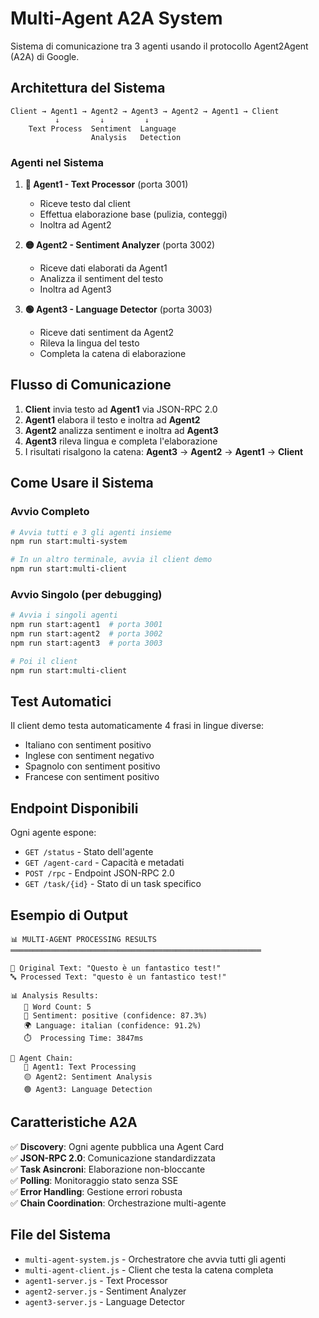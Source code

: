 # Multi-Agent A2A System

Sistema di comunicazione tra 3 agenti usando il protocollo Agent2Agent (A2A) di Google.

## Architettura del Sistema

```
Client → Agent1 → Agent2 → Agent3 → Agent2 → Agent1 → Client
          ↓         ↓         ↓
    Text Process  Sentiment  Language
                  Analysis   Detection
```

### Agenti nel Sistema

1. **🔵 Agent1 - Text Processor** (porta 3001)
   - Riceve testo dal client
   - Effettua elaborazione base (pulizia, conteggi)
   - Inoltra ad Agent2

2. **🟡 Agent2 - Sentiment Analyzer** (porta 3002)
   - Riceve dati elaborati da Agent1
   - Analizza il sentiment del testo
   - Inoltra ad Agent3

3. **🟢 Agent3 - Language Detector** (porta 3003)
   - Riceve dati sentiment da Agent2
   - Rileva la lingua del testo
   - Completa la catena di elaborazione

## Flusso di Comunicazione

1. **Client** invia testo ad **Agent1** via JSON-RPC 2.0
2. **Agent1** elabora il testo e inoltra ad **Agent2**
3. **Agent2** analizza sentiment e inoltra ad **Agent3**
4. **Agent3** rileva lingua e completa l'elaborazione
5. I risultati risalgono la catena: **Agent3** → **Agent2** → **Agent1** → **Client**

## Come Usare il Sistema

### Avvio Completo
```bash
# Avvia tutti e 3 gli agenti insieme
npm run start:multi-system

# In un altro terminale, avvia il client demo
npm run start:multi-client
```

### Avvio Singolo (per debugging)
```bash
# Avvia i singoli agenti
npm run start:agent1  # porta 3001
npm run start:agent2  # porta 3002  
npm run start:agent3  # porta 3003

# Poi il client
npm run start:multi-client
```

## Test Automatici

Il client demo testa automaticamente 4 frasi in lingue diverse:
- Italiano con sentiment positivo
- Inglese con sentiment negativo  
- Spagnolo con sentiment positivo
- Francese con sentiment positivo

## Endpoint Disponibili

Ogni agente espone:
- `GET /status` - Stato dell'agente
- `GET /agent-card` - Capacità e metadati
- `POST /rpc` - Endpoint JSON-RPC 2.0
- `GET /task/{id}` - Stato di un task specifico

## Esempio di Output

```
📊 MULTI-AGENT PROCESSING RESULTS
════════════════════════════════════════════════════════

📝 Original Text: "Questo è un fantastico test!"
🔤 Processed Text: "questo è un fantastico test!"

📊 Analysis Results:
   📏 Word Count: 5
   💭 Sentiment: positive (confidence: 87.3%)
   🌍 Language: italian (confidence: 91.2%)
   ⏱️  Processing Time: 3847ms

🔗 Agent Chain:
   🔵 Agent1: Text Processing
   🟡 Agent2: Sentiment Analysis
   🟢 Agent3: Language Detection
```

## Caratteristiche A2A

✅ **Discovery**: Ogni agente pubblica una Agent Card  
✅ **JSON-RPC 2.0**: Comunicazione standardizzata  
✅ **Task Asincroni**: Elaborazione non-bloccante  
✅ **Polling**: Monitoraggio stato senza SSE  
✅ **Error Handling**: Gestione errori robusta  
✅ **Chain Coordination**: Orchestrazione multi-agente  

## File del Sistema

- `multi-agent-system.js` - Orchestratore che avvia tutti gli agenti
- `multi-agent-client.js` - Client che testa la catena completa
- `agent1-server.js` - Text Processor
- `agent2-server.js` - Sentiment Analyzer  
- `agent3-server.js` - Language Detector
